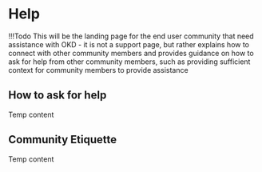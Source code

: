 # Help

!!!Todo
    This will be the landing page for the end user community that need assistance with OKD - it is not a support page, but rather explains how to connect with other community members and provides guidance on how to ask for help from other community members, such as providing sufficient context for community members to provide assistance

## How to ask for help

Temp content

## Community Etiquette

Temp content
